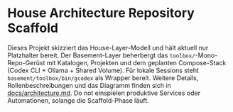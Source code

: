 # House Architecture Repository Scaffold

Dieses Projekt skizziert das House-Layer-Modell und hält aktuell nur Platzhalter bereit.
Der Basement-Layer beherbergt das `toolbox/`-Mono-Repo-Gerüst mit Katalogen, Projekten und dem geplanten Compose-Stack (Codex CLI + Ollama + Shared Volume). Für lokale Sessions steht `basement/toolbox/bin/gcodex` als Wrapper bereit.
Weitere Details, Rollenbeschreibungen und das Diagramm finden sich in [docs/architecture.md](docs/architecture.md).
Do not einspielen produktive Services oder Automationen, solange die Scaffold-Phase läuft.
